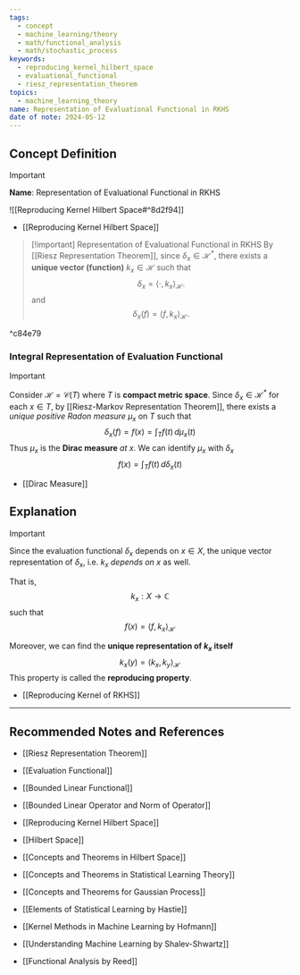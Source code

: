 ```yaml
---
tags:
  - concept
  - machine_learning/theory
  - math/functional_analysis
  - math/stochastic_process
keywords:
  - reproducing_kernel_hilbert_space
  - evaluational_functional
  - riesz_representation_theorem
topics:
  - machine_learning_theory
name: Representation of Evaluational Functional in RKHS
date of note: 2024-05-12
---
```


## Concept Definition

>[!important]
>**Name**: Representation of Evaluational Functional in RKHS

![[Reproducing Kernel Hilbert Space#^8d2f94]]
- [[Reproducing Kernel Hilbert Space]]

>[!important] Representation of Evaluational Functional in RKHS
>By [[Riesz Representation Theorem]], since $\delta_{x} \in \mathcal{H}^{*}$, there exists a **unique vector (function)** $k_{x} \in \mathcal{H}$ such that 
>$$
>\delta_{x} = \left\langle \cdot , k_{x} \right\rangle_{\mathcal{H}}.
>$$
>and
>$$
>\delta_{x}(f) = \left\langle f , k_{x} \right\rangle_{\mathcal{H}}.
>$$

^c84e79

### Integral Representation of Evaluation Functional

>[!important]
>Consider $\mathcal{H} = \mathcal{C}(T)$ where $T$ is **compact metric space**.  Since $\delta_{x} \in \mathcal{H}^{*}$ for each $x\in T$, by [[Riesz-Markov Representation Theorem]], there exists a *unique positive Radon measure* $\mu_{x}$ on $T$ such that 
>$$
>\delta_{x}(f) = f(x) = \int_{T} f(t)\,d\mu_{x}(t)
>$$
>Thus $\mu_{x}$ is the **Dirac measure** *at $x$*. We can identify $\mu_{x}$ with $\delta_{x}$
>$$
>f(x) = \int_{T} f(t)\,d\delta_{x}(t)
>$$

- [[Dirac Measure]]


## Explanation

>[!important]
>Since the evaluation functional $\delta_{x}$ depends on $x\in X$, the unique vector representation of $\delta_{x}$, i.e. $k_{x}$ *depends on* $x$ as well.
>
>That is, 
>$$
>k_{x}: X \to \mathbb{C}
>$$
>such that
>$$
>f(x) = \left\langle f , k_{x} \right\rangle_{\mathcal{H}}
>$$
>
>Moreover, we can find the **unique representation of $k_{x}$ itself**
>$$
>k_{x}(y) = \left\langle k_{x} , k_{y} \right\rangle_{\mathcal{H}}
>$$
>This property is called the **reproducing property**.

- [[Reproducing Kernel of RKHS]]







-----------
##  Recommended Notes and References

- [[Riesz Representation Theorem]]
- [[Evaluation Functional]]
- [[Bounded Linear Functional]]
- [[Bounded Linear Operator and Norm of Operator]]
- [[Reproducing Kernel Hilbert Space]]
- [[Hilbert Space]]



- [[Concepts and Theorems in Hilbert Space]]
- [[Concepts and Theorems in Statistical Learning Theory]]
- [[Concepts and Theorems for Gaussian Process]]


- [[Elements of Statistical Learning by Hastie]]
- [[Kernel Methods in Machine Learning by Hofmann]]
- [[Understanding Machine Learning by Shalev-Shwartz]]


- [[Functional Analysis by Reed]]